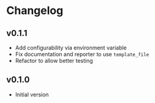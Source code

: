 # Changelog

## v0.1.1

- Add configurability via environment variable
- Fix documentation and reporter to use `template_file`
- Refactor to allow better testing

## v0.1.0

- Initial version
